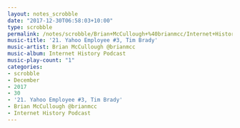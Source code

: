 ```yaml
---
layout: notes_scrobble
date: "2017-12-30T06:58:03+10:00"
type: scrobble
permalink: /notes/scrobble/Brian+McCullough+%40brianmcc/Internet+History+Podcast/4d685f533d548318f9fe819e85677e304571f62f.html
music-title: '21. Yahoo Employee #3, Tim Brady'
music-artist: Brian McCullough @brianmcc
music-album: Internet History Podcast
music-play-count: "1"
categories:
- scrobble
- December
- 2017
- 30
- '21. Yahoo Employee #3, Tim Brady'
- Brian McCullough @brianmcc
- Internet History Podcast
---
```

